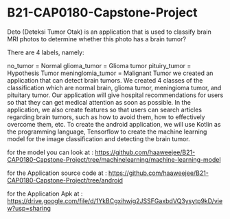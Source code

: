 # B21-CAP0180-Capstone-Project
Deto (Deteksi Tumor Otak) is an application that is used to classify brain MRI photos to determine whether this photo has a brain tumor?

There are 4 labels, namely:

no_tumor = Normal
glioma_tumor = Glioma tumor
pituiry_tumor = Hypothesis Tumor
meninglomia_tumor = Malignant Tumor
we created an application that can detect brain tumors. We created 4 classes of the classification which are normal brain, glioma tumor, meningioma tumor, and pituitary tumor. Our application will give hospital recommendations for users so that they can get medical attention as soon as possible. In the application, we also create features so that users can search articles regarding brain tumors, such as how to avoid them, how to effectively overcome them, etc. To create the android application, we will use Kotlin as the programming language, Tensorflow to create the machine learning model for the image classification and detecting the brain tumor.

for the model you can look at : https://github.com/haaweejee/B21-CAP0180-Capstone-Project/tree/machinelearning/machine-learning-model


for the Application source code at : https://github.com/haaweejee/B21-CAP0180-Capstone-Project/tree/android


for the Application Apk at : https://drive.google.com/file/d/1YkBCgxihwig2JSSFGaxbdVQ3ysytp9kD/view?usp=sharing
